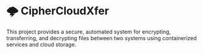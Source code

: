 # 🌩️ CipherCloudXfer 
This project provides a secure, automated system for encrypting, transferring, and decrypting files between two systems using containerized services and cloud storage.
